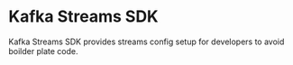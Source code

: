 # Kafka Streams SDK

Kafka Streams SDK provides streams config setup for developers to avoid boilder plate code.